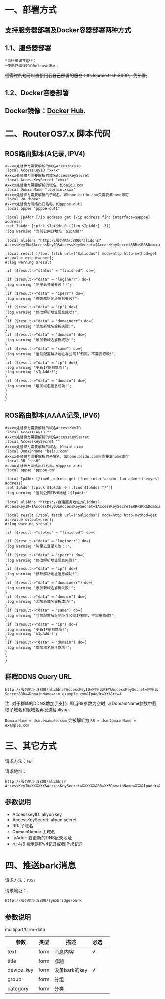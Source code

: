 # 一、部署方式
支持服务器部署及Docker容器部署两种方式
---
## 1.1、服务器部署
    *自行编译并运行；   
    *使用已编译好的Release版本；  
   ~~信得过的也可以直接用我自己部署的服务：tts.lsprain.tech:3000，免部署;~~
## 1.2、Docker容器部署
Docker镜像：[Docker Hub](https://hub.docker.com/r/slk1133/aliddns).  
---



# 二、RouterOS7.x 脚本代码

## ROS路由脚本(A记录, IPV4)  

```
#xxxx处替换为需要解析的域名AccessKeyID  
:local AccessKeyID "xxxx"  
#xxxx处替换为需要解析的域名AccessKeySecret  
:local AccessKeySecret "xxxx"   
#xxxx处替换为需要解析的域名，如baidu.com  
:local DomainName "lsprain.xxxx"  
#xxxx处替换为需要解析的子域名，如home.baidu.com只需要填home即可   
:local RR "home"   
#xxxx处替换为网络出口名称，如pppoe-out1  
:local pppoe "pppoe-out1"   

:local IpAddr [/ip address get [/ip address find interface=$pppoe] address]  
:set IpAddr [:pick $IpAddr 0 ([len $IpAddr] -3)]  
:log warning "当前公网IP地址：$IpAddr"  

:local aliddns "http://服务地址:8800/aliddns?AccessKeyID=$AccessKeyID&AccessKeySecret=$AccessKeySecret&RR=$RR&DomainName=$DomainName&IpAddr=$IpAddr"  

:local result [/tool fetch url=("$aliddns") mode=http http-method=get as-value output=user];  
#:log warning $result  

:if ($result->"status" = "finished") do={  

:if ($result->"data" = "loginerr") do={  
:log warning "阿里云登录失败！!";  
}  
:if ($result->"data" = "iperr") do={  
:log warning "修改解析地址信息失败!";  
}  
:if ($result->"data" = "ip") do={  
:log warning "修改解析地址信息成功!";  
}  
:if ($result->"data" = "domainerr") do={  
:log warning "添加新域名解析失败!";  
}  
:if ($result->"data" = "domain") do={  
:log warning "添加新域名解析成功!";  
}  
:if ($result->"data" = "same") do={  
:log warning "当前配置解析地址与公网IP相同，不需要修改!";  
}  
:if ($result->"data" = "ip") do={  
:log warning "更新IP信息成功!";  
:log warning "$IpAddr!";  
}  
:if ($result->"data" = "domain") do={  
:log warning "增加域名信息成功!";  
}  
}  
}  
```
## ROS路由脚本(AAAA记录, IPV6)

```
#xxxx处替换为需要解析的域名AccessKeyID  
:local AccessKeyID ""  
#xxxx处替换为需要解析的域名AccessKeySecret  
:local AccessKeySecret ""   
#xxxx处替换为需要解析的域名，如baidu.com  
:local DomainName "baidu.com"  
#xxxx处替换为需要解析的子域名，如home.baidu.com只需要填home即可   
:local RR "ros6"   
#xxxx处替换为网络出口名称，如pppoe-out1  
:local pppoe "pppoe-cm"   

:local IpAddr [/ipv6 address get [find interface=br-lan advertise=yes] address]
:set IpAddr [:pick $IpAddr 0 [:find $IpAddr "/"]]  
:log warning "当前公网IPv6地址：$IpAddr"  

:local aliddns "https://自建服务地址/aliddns?AccessKeyID=$AccessKeyID&AccessKeySecret=$AccessKeySecret&RR=$RR&DomainName=$DomainName&rt=6&IpAddr=$IpAddr"  

:local result [/tool fetch url=("$aliddns") mode=http http-method=get as-value output=user];  
#:log warning $result  

:if ($result->"status" = "finished") do={  

:if ($result->"data" = "loginerr") do={  
:log warning "阿里云登录失败！!";  
}  
:if ($result->"data" = "iperr") do={  
:log warning "修改解析地址信息失败!";  
}  
:if ($result->"data" = "ip") do={  
:log warning "修改解析地址信息成功!";  
}  
:if ($result->"data" = "domainerr") do={  
:log warning "添加新域名解析失败!";  
}  
:if ($result->"data" = "domain") do={  
:log warning "添加新域名解析成功!";  
}  
:if ($result->"data" = "same") do={  
:log warning "当前配置解析地址与公网IP相同，不需要修改!";  
}  
:if ($result->"data" = "ip") do={  
:log warning "更新IP信息成功!";  
:log warning "$IpAddr!";  
}  
:if ($result->"data" = "domain") do={  
:log warning "增加域名信息成功!";  
}  
}  
}  
```

## 群晖DDNS Query URL

```
http://服务地址:8800/aliddns?AccessKeyID=阿里云KEY&AccessKeySecret=阿里云Secret&RR=&DomainName=dsm.example.com&IpAddr=XXX&rt=4
```

注: 对于群晖的DDNS增加了支持. 即当RR参数为空时, 从DomainName参数中截取子域名和根域名再发送给aliyun.

`DomainName = dsm.example.com` 会被解析为  `RR = dsm`  `DomainName = example.com`

# 三、其它方式
请求方法：`GET`

请求地址：
```
http://服务地址:8800/aliddns?AccessKeyID=XXXXXX&AccessKeySecret=XXXXXX&RR=XX&DomainName=XXX&IpAddr=XXX&rt=4
```

## 参数说明

- AccessKeyID: aliyun key
- AccessKeySecret: aliyun secret
- RR: 子域名
- DomainName: 主域名
- IpAddr: 要更新的DNS记录地址
- rt: 4/6 表示是IPv4记录或者IPv6记录

# 四、推送bark消息

请求方法：`POST`

请求地址：
```
http://服务地址:8800/synobridge/bark
```

## 参数说明

multipart/form-data

| 参数         | 类型   | 描述         | 必选 |   |
|------------|------|------------|----|---|
| text       | form | 消息内容       | √  |   |
| title      | form | 标题         |    |   |
| device_key | form | 设备bark的key | √  |   |
| group      | form | 分组         |    |   |
| category   | form | 分类         |    |   |
